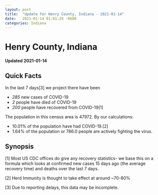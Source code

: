 ```yaml
---
layout: post
title:  "Update for Henry County, Indiana - 2021-01-14"
date:   2021-01-14 01:01:29 -0600
categories: Indiana
---
```


# Henry County, Indiana
#### Updated 2021-01-14

## Quick Facts

In the last 7 days[3] we project there have been
- *285* new cases of COVID-19
- *2* people have died of COVID-19
- *200* people have recovered from COVID-19[1]

The population in this census area is 47972. By our calculations:
- 10.01% of the population have had COVID-19.[2]
- 1.64% of the population or 786.0 people are actively fighting the virus.

## Synopsis




[1] Most US CDC offices do give any recovery statistics- we base this on a formula which looks at confirmed new cases
15 days ago (the average recovery time) and deaths over the last 7 days.

[2] Herd Immunity is thought to take effect at around ~70-80%

[3] Due to reporting delays, this data may be incomplete.
 
    